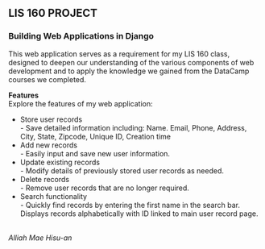 <h2> LIS 160 PROJECT </h2>
<h3> Building Web Applications in Django </h3>

This web application serves as a requirement for my LIS 160 class, designed to deepen our understanding of the various components of web development and to apply the knowledge we gained from the DataCamp courses we completed.

<strong>Features</strong> 
<br/> Explore the features of my web application:
<ul>
    <li>Store user records</li>
    - Save detailed information including: Name. Email, Phone, Address, City, State, Zipcode, Unique ID, Creation time
    <li>Add new records</li>
    - Easily input and save new user information.
    <li>Update existing records</li>
    - Modify details of previously stored user records as needed.
    <li>Delete records</li>
    - Remove user records that are no longer required.
    <li>Search functionality</li>
    - Quickly find records by entering the first name in the search bar. Displays records alphabetically with ID linked to main user record page.
</ul>

<br/>
<i>Alliah Mae Hisu-an</i>

